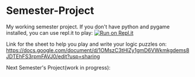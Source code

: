 # Semester-Project
My working semester project.
If you don't have python and pygame installed, you can use repl.it to play:
[![Run on Repl.it](https://repl.it/badge/github/SomeoneMysterious/Semester-Project)](https://repl.it/github/SomeoneMysterious/Semester-Project)

Link for the sheet to help you play and write your logic puzzles on:
https://docs.google.com/document/d/1OMszC3tHlZy1gmD6VWkmkgdems8JDTEhFS3rpmFAVJ0/edit?usp=sharing

Next Semester's Project(work in progress):
